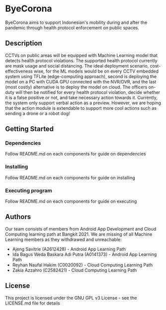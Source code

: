 # ByeCorona

ByeCorona aims to support Indonesian's mobility during and after the pandemic through health protocol enforcement on public spaces.

## Description

CCTVs on public areas will be equipped with Machine Learning model that detects health protocol violations. The supported health protocol currently are mask usage and social distancing. The ideal deployment scenario, cost-effectiveness wise, for the ML models would be on every CCTV embedded system using TFLite (edge-computing approach), second is deploying the model on a PC with CUDA GPU connected with the NVR/DVR, and the last (most costly) alternative is to deploy the model on cloud. The officers on-duty will then be notified for every health protocol violation, decide whether it is a false positive or not, and take necessary action towards it. Currently, the system only support verbal action as a preview. However, we are hoping that the action module is extendable to support more cool actions such as sending a drone or a robot dog!

## Getting Started

### Dependencies
Follow README.md on each components for guide on dependencies

### Installing
Follow README.md on each components for guide on installing

### Executing program
Follow README.md on each components for guide on executing

## Authors
Our team consists of members from Android App Development and Cloud Computing learning path at Bangkit 2021. We are missing of all Machine Learning members as they withdrawed and unreachable:
* Ajeng Savitrie (A2612428) - Android App Learning Path
* Ida Bagus Weda Baskara Adi Putra (A0141373) - Android App Learning Path
* Reyhan Naufal Hakim (C0020092) - Cloud Computing Learning Path
* Zakia Azzahro (C2582421) - Cloud Computing Learning Path

## License
This project is licensed under the GNU GPL v3 License - see the LICENSE.md file for details
